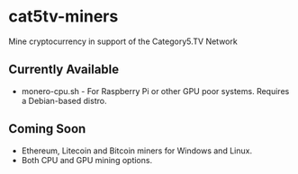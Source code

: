 # cat5tv-miners
Mine cryptocurrency in support of the Category5.TV Network

## Currently Available

- monero-cpu.sh - For Raspberry Pi or other GPU poor systems. Requires a Debian-based distro.

## Coming Soon

- Ethereum, Litecoin and Bitcoin miners for Windows and Linux.
- Both CPU and GPU mining options.
